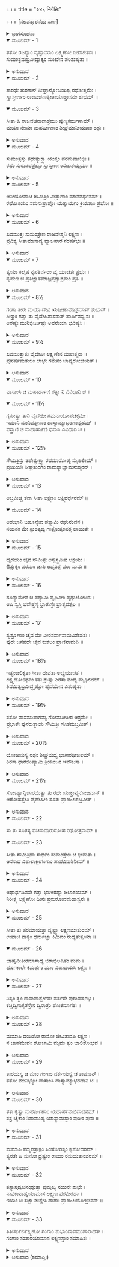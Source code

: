 +++
title = "०४६ निर्गतिः"

+++
[ನಲವತ್ತಾರನೆಯ ಸರ್ಗ]



<details><summary>ಭಾಗಸೂಚನಾ</summary>

ಲಕ್ಷ್ಮಣನು ಸೀತೆಯನ್ನು ಗಂಗಾತೀರಕ್ಕೆ ಕರೆದೊಯ್ದುದು
</details>

<details open><summary>ಮೂಲಮ್ - 1</summary>

ತತೋ ರಜನ್ಯಾಂ ವ್ಯಷ್ಟಾಯಾಂ ಲಕ್ಷ್ಮಣೋ ದೀನಚೇತನಃ ।  
ಸುಮಂತ್ರಮಬ್ರವೀದ್ವಾಕ್ಯಂ ಮುಖೇನ ಪರಿಶುಷ್ಯತಾ ॥
</details>

<details><summary>ಅನುವಾದ</summary>

ಅನಂತರ ರಾತ್ರೆ ಕಳೆದ್ಢು ಬೆಳಗಾದಾಗ ಲಕ್ಷ್ಮಣನು ಮನಸ್ಸಿನಲ್ಲಿ ದುಃಖಿತನಾಗಿ ಬಾಡಿದ ಮುಖದಿಂದ ಸುಮಂತ್ರ ನಲ್ಲಿ ಹೇಳಿದನು.॥1॥
</details>

<details open><summary>ಮೂಲಮ್ - 2</summary>

ಸಾರಥೇ ತುರಗಾನ್ ಶೀಘ್ರಾನ್ಯೋಜಯಸ್ವ ರಥೋತ್ತಮೇ ।  
ಸ್ವಾಸ್ತೀರ್ಣಂ ರಾಜವಚನಾತ್ಸೀತಾಯಾಶ್ಚಾಸನಂ ಶುಭಮ್ ॥
</details>

<details open><summary>ಮೂಲಮ್ - 3</summary>

ಸೀತಾ ಹಿ ರಾಜವಚನಾದಾಶ್ರಮಂ ಪುಣ್ಯಕರ್ಮಣಾಮ್ ।  
ಮಯಾ ನೇಯಾ ಮಹರ್ಷೀಣಾಂ ಶೀಘ್ರಮಾನೀಯತಾಂ ರಥಃ ॥
</details>

<details><summary>ಅನುವಾದ</summary>

ಸಾರಥಿಯೇ! ಒಂದು ಉತ್ತಮ ರಥದಲ್ಲಿ ಶೀಘ್ರಗಾಮಿ ಕುದುರೆಗಳನ್ನು ಹೂಡಿ, ಆ ರಥದಲ್ಲಿ ಸೀತೆಗಾಗಿ ಸುಂದರ ಆಸನವನ್ನು ಇರಿಸು. ನಾನು ಮಹಾರಾಜರ ಆಜ್ಞೆಯಂತೆ ಸೀತಾದೇವಿಯನ್ನು ಪುಣ್ಯಕರ್ಮಾ ಮಹರ್ಷಿಗಳ ಆಶ್ರಮಕ್ಕೆ ಕರೆದೊಯ್ಯಬೇಕಾಗಿದೆ. ನೀನು ಬೇಗನೇ ರಥವನ್ನು ತೆಗೆದುಕೊಂಡು ಬಾ.॥2-3॥
</details>

<details open><summary>ಮೂಲಮ್ - 4</summary>

ಸುಮಂತ್ರಸ್ತು ತಥೇತ್ಯುಕ್ತ್ವಾ ಯುಕ್ತಂ ಪರಮವಾಜಿಭಿಃ ।  
ರಥಂ ಸುರುಚಿರಪ್ರಖ್ಯಂ ಸ್ವಾಸ್ತೀರ್ಣಂಸುಖಶಯ್ಯಯಾ ॥
</details>

<details><summary>ಅನುವಾದ</summary>

ಆಗ ಸುಮಂತ್ರನು ಹಾಗೆಯೇ ಆಗಲೀ ಎಂದು ಹೇಳಿ ಕೂಡಲೇ ಉತ್ತಮ ಕುದುರೆಗಳನ್ನು ಹೂಡಿದ ಒಂದು ಸುಂದರ ರಥವನ್ನು ತಂದನು. ಅದರಲ್ಲಿ ಸುಖಮಯ ಶಯ್ಯೆಯಿಂದ ಕೂಡಿದ್ದು ಸುಂದರ ಮೇಲ್ಹೊದಿಕೆ ಹಾಸಿತ್ತು.॥4॥
</details>

<details open><summary>ಮೂಲಮ್ - 5</summary>

ಆನೀಯೋವಾಚ ಸೌಮಿತ್ರಿಂ ಮಿತ್ರಾಣಾಂ ಮಾನವರ್ಧನಮ್ ।  
ರಥೋಽಯಂ ಸಮನುಪ್ರಾಪ್ತೋ ಯತ್ಕಾರ್ಯಂ ಕ್ರಿಯತಾಂ ಪ್ರಭೋ ॥
</details>

<details><summary>ಅನುವಾದ</summary>

ಅದನ್ನು ತಂದು ಮಿತ್ರರ ಮಾನವನ್ನು ಹೆಚ್ಚಿಸುವ ಸುಮಿತ್ರಾಕುಮಾರನಲ್ಲಿ ಹೇಳಿದನು - ಪ್ರಭೋ! ಇದೋ ರಥ ಬಂದಿದೆ. ಮುಂದಿನ ಕಾರ್ಯವನ್ನು ಮಾಡು.॥5॥
</details>

<details open><summary>ಮೂಲಮ್ - 6</summary>

ಏವಮುಕ್ತಃ ಸುಮಂತ್ರೇಣ ರಾಜವೇಶ್ಮನಿ ಲಕ್ಷ್ಮಣಃ ।  
ಪ್ರವಿಶ್ಯ ಸೀತಾಮಾಸಾದ್ಯ ವ್ಯಾಜಹಾರ ನರರ್ಷಭಃ ॥
</details>

<details><summary>ಅನುವಾದ</summary>

ಸುಮಂತ್ರನು ಹೀಗೆ ಹೇಳಿದಾಗ ನರಶ್ರೇಷ್ಠ ಲಕ್ಷ್ಮಣನು ಅರಮನೆಯೊಳಗೆ ಹೋಗಿ ಸೀತೆಯ ಬಳಿಯಲ್ಲಿ ಇಂತೆಂದನು-॥6॥
</details>

<details open><summary>ಮೂಲಮ್ - 7</summary>

ತ್ವಯಾ ಕಿಲೈಷ ನೃಪತಿರ್ವರಂ ವೈ ಯಾಚಿತಃ ಪ್ರಭುಃ ।  
ನೃಪೇಣ ಚ ಪ್ರತಿಜ್ಞಾತಮಾಜ್ಞಪ್ತಶ್ಚಾಶ್ರಮಂ ಪ್ರತಿ ॥
</details>

<details><summary>ಅನುವಾದ</summary>

ದೇವಿ! ನೀವು ಮಹಾರಾಜರಲ್ಲಿ ಮುನಿಗಳ ಆಶ್ರಮಗಳಿಗೆ ಹೋಗುವ ವರ ಕೇಳಿದ್ದೀರಲ್ಲ. ಮಹಾರಾಜರು ನಿಮ್ಮನ್ನು ಆಶ್ರಮಕ್ಕೆ ಕಳುಹಿಸಿಕೊಡಲು ಒಪ್ಪಿಗೆಯನ್ನು ನೀಡಿದ್ದರು.॥7॥
</details>

<details open><summary>ಮೂಲಮ್ - 8½</summary>

ಗಂಗಾ ತೀರೇ ಮಯಾ ದೇವಿ ಋಷೀಣಾಮಾಶ್ರಮಾನ್ ಶುಭಾನ್ ।  
ಶೀಘ್ರಂ ಗತ್ವಾ ತು ವೈದೇಹಿಶಾಸನಾತ್ ಪಾರ್ಥಿವಸ್ಯ ನಃ ॥  
ಅರಣ್ಯೇ ಮುನಿಭಿರ್ಜುಷ್ಟೇ ಅವನೇಯಾ ಭವಿಷ್ಯಸಿ ।
</details>

<details><summary>ಅನುವಾದ</summary>

ವಿದೇಹನಂದಿನಿ! ದೇವಿ ! ಆ ಮಾತಿಗನುಸಾರ ನಾನು ರಾಜರ ಆಜ್ಞೆಯಂತೆ ಶೀಘ್ರವಾಗಿ ಗಂಗಾತೀರದ ಋಷಿಗಳ ಸುಂದರ ಆಶ್ರಮಗಳಿಗೆ ನಿಮ್ಮನ್ನು ಕರೆದುಕೊಂಡು ಹೋಗುವೆನು.॥8½॥
</details>

<details open><summary>ಮೂಲಮ್ - 9½</summary>

ಏವಮುಕ್ತಾತು ವೈದೇಹೀ ಲಕ್ಷ್ಮಣೇನ ಮಹಾತ್ಮನಾ ॥  
ಪ್ರಹರ್ಷಮತುಲಂ ಲೇಭೇ ಗಮನಂ ಚಾಪ್ಯರೋಚಯತ್ ।
</details>

<details><summary>ಅನುವಾದ</summary>

ಮಹಾತ್ಮಾ ಲಕ್ಷ್ಮಣನು ಹೀಗೆ ಹೇಳಿದಾಗ ವೈದೇಹಿ ಸೀತೆಗೆ ಅಪಾರ ಹರ್ಷವಾಯಿತು. ಅವಳು ಹೋಗಲು ಸಿದ್ಧಳಾದಳು.॥9½॥
</details>

<details open><summary>ಮೂಲಮ್ - 10</summary>

ವಾಸಾಂಸಿ ಚ ಮಹಾರ್ಹಾಣಿ ರತ್ನಾ ನಿ ವಿವಿಧಾನಿ ಚ ॥
</details>

<details open><summary>ಮೂಲಮ್ - 11½</summary>

ಗೃಹೀತ್ವಾ ತಾನಿ ವೈದೇಹೀ ಗಮನಾಯೋಪಚಕ್ರಮೇ ।  
ಇಮಾನಿ ಮುನಿಪತ್ನೀನಾಂ ದಾಸ್ಯಾಮ್ಯಾಭರಣಾನ್ಯಹಮ್ ॥  
ವಸ್ತ್ರಾಣಿ ಚ ಮಹಾರ್ಹಾಣಿ ಧನಾನಿ ವಿವಿಧಾನಿ ಚ ।
</details>

<details><summary>ಅನುವಾದ</summary>

ಬಹುಮೂಲ್ಯ ವಸ್ತ್ರ ಮತ್ತು ನಾನಾ ಪ್ರಕಾರದ ರತ್ನಗಳನ್ನು ಎತ್ತಿಕೊಂಡು ಸೀತೆಯು ವನದ ಯಾತ್ರೆಗಾಗಿ ಉದ್ಯುಕ್ತಳಾಗಿ ಲಕ್ಷ್ಮಣನಲ್ಲಿ ಹೇಳಿದಳು - ಇವೆಲ್ಲ ಬಹುಮೂಲ್ಯ ವಸ್ತ್ರಾಭೂಣಗಳನ್ನು, ನಾನಾ ರೀತಿಯ ರತ್ನ, ಧನಗಳನ್ನು ನಾನು ಮುನಿಪತ್ನಿಯರಿಗೆ ಕೊಡುವೆನು.॥10-11½॥
</details>

<details open><summary>ಮೂಲಮ್ - 12½</summary>

ಸೌಮಿತ್ರಿಸ್ತು ತಥೇತ್ಯುಕ್ತ್ವಾ ರಥಮಾರೋಪ್ಯ ಮೈಥಿಲೀಮ್ ॥  
ಪ್ರಯಯೌ ಶೀಘ್ರತುರಗಂ ರಾಮಸ್ಯಾಜ್ಞಾಮನುಸ್ಮರನ್ ।
</details>

<details><summary>ಅನುವಾದ</summary>

‘ಹಾಗೆಯೇ ಆಗಲಿ’ ಎಂದು ಹೇಳಿ ಲಕ್ಷ್ಮಣನು ಮಿಥಿಲೇಶ ಕುಮಾರಿ ಸೀತೆಯನ್ನು ರಥದಲ್ಲಿ ಕುಳ್ಳಿರಿಸಿ ಶ್ರೀರಾಮನ ಆಜ್ಞೆಯನ್ನು ಗಮನದಲ್ಲಿಟ್ಟು, ವೇಗವಾಗಿ ಓಡುವ ಕುದುರೆಗಳುಳ್ಳ ರಥದಲ್ಲಿ ಹತ್ತಿ ವನದ ಕಡೆಗೆ ಹೊರಟನು.॥12½॥
</details>

<details open><summary>ಮೂಲಮ್ - 13</summary>

ಅಬ್ರವೀಚ್ಚ ತದಾ ಸೀತಾ ಲಕ್ಷ್ಮಣಂ ಲಕ್ಷ್ಮಿವರ್ಧನಮ್ ॥
</details>

<details open><summary>ಮೂಲಮ್ - 14</summary>

ಅಶುಭಾನಿ ಬಹೂನ್ಯೇವ ಪಶ್ಯಾಮಿ ರಘುನಂದನ ।  
ನಯನಂ ಮೇ ಸ್ಫುರತ್ಯದ್ಯ ಗಾತ್ರೋತ್ಕಂಪಶ್ಚ ಜಾಯತೇ ॥
</details>

<details><summary>ಅನುವಾದ</summary>

ಆಗ ಸೀತೆಯು ಲಕ್ಷ್ಮೀವರ್ಧನ ಲಕ್ಷ್ಮಣನಲ್ಲಿ ಹೇಳಿದಳು - ರಘುನಂದನ! ನನಗೆ ಅನೇಕ ಅಪಶಕುನಗಳು ಕಂಡು ಬರುತ್ತಿವೆ. ಇಂದು ನನ್ನ ಬಲಗಣ್ಣು ಹಾರುತ್ತಿದೆ. ಶರೀರ ನಡುಗುತ್ತಿದೆ.॥13-14॥
</details>

<details open><summary>ಮೂಲಮ್ - 15</summary>

ಹೃದಯಂ ಚೈವ ಸೌಮಿತ್ರೇ ಅಸ್ವಸ್ಥಮಿವ ಲಕ್ಷಯೇ ।  
ಔತ್ಸುಕ್ಯಂ ಪರಮಂ ಚಾಪಿ ಅಧೃತಿಶ್ಚ ಪರಾ ಮಮ ॥
</details>

<details><summary>ಅನುವಾದ</summary>

ಸುಮಿತ್ರಾ ಕುಮಾರ! ನನ್ನ ಮನಸ್ಸು ಅಸ್ವಸ್ಥದಂತಾಗಿದೆ. ಮನಸ್ಸಿನಲ್ಲಿ ಭಾರೀ ಉತ್ಕಂಠತೆ ಉಂಟಾಗಿದೆ. ನನ್ನ ಅಧೀರತೆ ಪರಾಕಾಷ್ಠೆಗೆ ಮುಟ್ಟಿದೆ.॥15॥
</details>

<details open><summary>ಮೂಲಮ್ - 16</summary>

ಶೂನ್ಯಾಮೇವ ಚ ಪಶ್ಯಾಮಿ ಪೃಥಿವೀಂ ಪೃಥುಲೋಚನ ।  
ಅಪಿ ಸ್ವಸ್ತಿ ಭವೇತ್ತಸ್ಯ ಭ್ರಾತುಸ್ತೇ ಭ್ರಾತೃವತ್ಸಲ ॥
</details>

<details><summary>ಅನುವಾದ</summary>

ವಿಶಾಲಲೋಚನ ಲಕ್ಷ್ಮಣ! ಭೂಮಿಯು ಬರಿದಾಗಿರುವಂತೆ ನನಗೆ ತೋರುತ್ತದೆ. ಭ್ರಾತೃವತ್ಸಲ! ನಿನ್ನ ಅಣ್ಣ ಕುಶಲರಾಗಿ ಇರಲಿ.॥16॥
</details>

<details open><summary>ಮೂಲಮ್ - 17</summary>

ಶ್ವಶ್ರೂಣಾಂ ಚೈವ ಮೇ ವೀರಸರ್ವಾಸಾಮವಿಶೇಷತಃ ।  
ಪುರೇ ಜನಪದೇ ಚೈವ ಕುಶಲಂ ಪ್ರಾಣಿನಾಮಪಿ ॥
</details>

<details><summary>ಅನುವಾದ</summary>

ವೀರನೇ! ನನ್ನ ಎಲ್ಲ ಅತ್ತೆಯಂದಿರು ಆನಂದವಾಗಿರಲಿ. ನಗರ ಮತ್ತು ದೇಶದ ಎಲ್ಲ ಪ್ರಾಣಿಗಳು ಕ್ಷೇಮದಿಂದ ಇರಲಿ.॥17॥
</details>

<details open><summary>ಮೂಲಮ್ - 18½</summary>

ಇತ್ಯಂಜಲಿಕೃತಾ ಸೀತಾ ದೇವತಾ ಅಭ್ಯಯಾಚತ ।  
ಲಕ್ಷ್ಮಣೋಽರ್ಥಂ ತತಃ ಶ್ರುತ್ವಾ ಶಿರಸಾ ವಂದ್ಯ ಮೈಥಿಲೀಮ್ ॥  
ಶಿವಮಿತ್ಯಬ್ರವೀದ್ಧೃಷ್ಟೋ ಹೃದಯೇನ ವಿಶುಷ್ಯತಾ ।
</details>

<details><summary>ಅನುವಾದ</summary>

ಹೀಗೆ ಹೇಳುತ್ತಾ ಸೀತೆಯು ಕೈಮುಗಿದು ದೇವತೆಗಳಲ್ಲಿ ಪ್ರಾರ್ಥಿಸಿದಳು. ಸೀತೆಯ ಮಾತನ್ನು ಕೇಳಿ ಲಕ್ಷ್ಮಣನು ತಲೆಬಾಗಿ ಆಕೆಗೆ ನಮಸ್ಕರಿಸಿ, ಹೊರಗಿನಿಂದ ಪ್ರಸನ್ನನಾಗಿ, ಕಮರಿದ ಹೃದಯದಿಂದ ಹೇಳಿದನು - ಎಲ್ಲರ ಕಲ್ಯಾಣವಾಗಲಿ.॥18½॥
</details>

<details open><summary>ಮೂಲಮ್ - 19½</summary>

ತತೋ ವಾಸಮುಪಾಗಮ್ಯ ಗೋಮತೀತೀರ ಆಶ್ರಮೇ ॥  
ಪ್ರಭಾತೇ ಪುನರುತ್ಥಾಯ ಸೌಮಿತ್ರಿಃ ಸೂತಮಬ್ರವೀತ್ ।
</details>

<details><summary>ಅನುವಾದ</summary>

ಅನಂತರ ಗೋಮತಿಯ ತೀರಕ್ಕೆ ಹೋಗಿ ಒಂದು ಆಶ್ರಮದಲ್ಲಿ ಇರುಳನ್ನು ಕಳೆದು, ಮತ್ತೆ ಪ್ರಾತಃಕಾಲ ಎದ್ದು ಸುಮಿತ್ರಾ ಕುಮಾರನು ಸಾರಥಿಯಲ್ಲಿ ಹೇಳಿದನು.॥19½॥
</details>

<details open><summary>ಮೂಲಮ್ - 20½</summary>

ಯೋಜಯಸ್ವ ರಥಂ ಶೀಘ್ರಮದ್ಯ ಭಾಗೀರಥೀಜಲಮ್ ॥  
ಶಿರಸಾ ಧಾರಯಿಷ್ಯಾಮಿ ತ್ರಿಯಂಬಕ ಇವೌಜಸಾ ।
</details>

<details><summary>ಅನುವಾದ</summary>

ಸಾರಥಿಯೇ! ಬೇಗನೇ ರಥ ಸಿದ್ಧಗೊಳಿಸು. ಭಾಗೀರಥಿಯನ್ನು ಭಗವಾನ್ ಶಂಕರನು ತನ್ನ ತೇಜದಿಂದ ಮಸ್ತಕದಲ್ಲಿ ಧರಿಸಿದಂತೆಯೇ, ಇಂದು ನಾನೂ ಗಂಗೆಯನ್ನು ತಲೆಯಲ್ಲಿ ಧರಿಸುವೆನು.॥20½॥
</details>

<details open><summary>ಮೂಲಮ್ - 21½</summary>

ಸೋಽಶ್ವಾನ್ವಿಚಾರಯಿತ್ವಾ ತು ರಥೇ ಯುಕ್ತಾನ್ಮನೋಜವಾನ್ ॥  
ಆರೋಹಸ್ವೇತಿ ವೈದೇಹೀಂ ಸೂತಃ ಪ್ರಾಂಜಲಿರಬ್ರವೀತ್ ।
</details>

<details><summary>ಅನುವಾದ</summary>

ಸಾರಥಿಯು ಮನೋವೇಗದಂತೆ ವೇಗಶಾಲಿ ಕುದುರೆಗಳನ್ನು ರಥಕ್ಕೆ ಹೂಡಿದನು ಮತ್ತೆ ವಿದೇಹನಂದಿನೀ ಸೀತೆಯಲ್ಲಿ ಕೈಮುಗಿದು ಹೇಳಿದನು-ದೇವಿ! ರಥಾರೂಢರಾಗಿರಿ.॥21½॥
</details>

<details open><summary>ಮೂಲಮ್ - 22</summary>

ಸಾ ತು ಸೂತಸ್ಯ ವಚನಾದಾರುರೋಹ ರಥೋತ್ತಮಮ್ ॥
</details>

<details open><summary>ಮೂಲಮ್ - 23</summary>

ಸೀತಾ ಸೌಮಿತ್ರಿಣಾ ಸಾರ್ಧಂ ಸುಮಂತ್ರೇಣ ಚ ಧೀಮತಾ ।  
ಆಸಸಾದ ವಿಶಾಲಾಕ್ಷೀಗಂಗಾಂ ಪಾಪವಿನಾಶಿನೀಮ್ ॥
</details>

<details><summary>ಅನುವಾದ</summary>

ಸೂತನು ಹೇಳಿದಾಗ ದೇವೀ ಸೀತೆಯು ಆ ಉತ್ತಮ ರಥವನ್ನು ಹತ್ತಿದಳು. ಹೀಗೆ ಲಕ್ಷ್ಮಣ ಮತ್ತು ಬುದ್ಧಿವಂತ ಸುಮಂತ್ರರೊಂದಿಗೆ ವಿಶಾಲಲೋಚನೆ ಸೀತಾದೇವಿಯು ಪಾಪನಾಶಿನೀ ಗಂಗಾತೀರಕ್ಕೆ ತಲುಪಿದಳು.॥22-23॥
</details>

<details open><summary>ಮೂಲಮ್ - 24</summary>

ಅಥಾರ್ಧದಿವಸೇ ಗತ್ವಾ ಭಾಗೀರಥ್ಯಾ ಜಲಾಶಯಮ್ ।  
ನಿರೀಕ್ಷ್ಯ ಲಕ್ಷ್ಮಣೋ ದೀನಃ ಪ್ರರುರೋದಮಹಾಸ್ವನಃ ॥
</details>

<details><summary>ಅನುವಾದ</summary>

ಮಧ್ಯಾಹ್ನ ಭಾಗೀರಥಿಯ ಪ್ರವಾಹದವರೆಗೆ ತಲುಪಿ ಲಕ್ಷ್ಮಣನು ಅದನ್ನು ನೋಡುತ್ತಾ ದುಃಖಿತನಾಗಿ ಗಟ್ಟಿಯಾಗಿ ಬಿಕ್ಕಿ-ಬಿಕ್ಕಿ ಅಳತೊಡಗಿದನು.॥24॥
</details>

<details open><summary>ಮೂಲಮ್ - 25</summary>

ಸೀತಾ ತು ಪರಮಾಯತ್ತಾ ದೃಷ್ಟ್ವಾ ಲಕ್ಷ್ಮಣಮಾತುರಮ್ ।  
ಉವಾಚ ವಾಕ್ಯಂ ಧರ್ಮಜ್ಞಾ ಕಿಮಿದಂ ರುದ್ಯತೇತ್ವಯಾ ॥
</details>

<details open><summary>ಮೂಲಮ್ - 26</summary>

ಜಾಹ್ನವೀತೀರಮಾಸಾದ್ಯ ಚಿರಾಭಿಲಷಿತಂ ಮಮ ।  
ಹರ್ಷಕಾಲೇ ಕಿಮರ್ಥಂ ಮಾಂ ವಿಷಾದಯಸಿ ಲಕ್ಷ್ಮಣ ॥
</details>

<details><summary>ಅನುವಾದ</summary>

ಲಕ್ಷ್ಮಣನು ಶೋಕಾತುರನಾದುದನ್ನು ನೋಡಿ ಧರ್ಮಜ್ಞಾ ಸೀತೆಯು ಅತ್ಯಂತ ಚಿಂತಿತಳಾಗಿ ಆತನಲ್ಲಿ ಹೇಳಿದಳು - ಲಕ್ಷ್ಮಣ! ಇದೇನು? ನೀನು ಅಳುತ್ತಿರುವೆ. ಗಂಗಾತೀರಕ್ಕೆ ಬಂದು ನನ್ನ ಚಿರಕಾಲದ ಅಭಿಲಾಷೆ ಪೂರ್ಣವಾಗಿದೆ. ಈ ಹರ್ಷದ ಸಮಯದಲ್ಲಿ ನೀನು ಅಳುತ್ತಾ ನನ್ನನ್ನು ದುಃಖಿತೆಯನ್ನಾಗಿ ಏಕೆ ಮಾಡುತ್ತಿರುವೆ.॥25-26॥
</details>

<details open><summary>ಮೂಲಮ್ - 27</summary>

ನಿತ್ಯಂ ತ್ವಂ ರಾಮಪಾರ್ಶ್ವೇಷು ವರ್ತಸೇ ಪುರುಷರ್ಷಭ ।  
ಕಚ್ಚಿದ್ವಿನಾಕೃತಸ್ತೇನ ದ್ವಿರಾತ್ರಂ ಶೋಕಮಾಗತಃ ॥
</details>

<details><summary>ಅನುವಾದ</summary>

ಪುರುಷಪ್ರವರ! ಶ್ರೀರಾಮನ ಬಳಿಯಲ್ಲೇ ನೀನು ಸದಾ ಇರುತ್ತೀಯೆ. ಎರಡು ದಿನ ಅವನಿಂದ ಅಗಲಿದುದಕ್ಕೆ ನೀನು ಇಷ್ಟು ಶೋಕಾಕುಲನಾದೆಯೇನು.॥27॥
</details>

<details open><summary>ಮೂಲಮ್ - 28</summary>

ಮಮಾಪಿ ದಯಿತೋ ರಾಮೋ ಜೀವಿತಾದಪಿ ಲಕ್ಷ್ಮಣ ।  
ನ ಚಾಹಮೇವಂ ಶೋಚಾಮಿ ಮೈವಂ ತ್ವಂ ಬಾಲಿಶೋಭವ ॥
</details>

<details><summary>ಅನುವಾದ</summary>

ಲಕ್ಷ್ಮಣ! ಶ್ರೀರಾಮನಾದರೋ ನನಗೂ ಪ್ರಾಣಕ್ಕಿಂತ ಹೆಚ್ಚು ಪ್ರಿಯನಾಗಿದ್ದಾನೆ; ಆದರೆ ನಾನು ಹೀಗೆ ಶೋಕಿಸುವುದಿಲ್ಲ. ನೀನು ಹೀಗೆ ಏಕೆ ಬೇಸರಗೊಂಡಿರುವೆ.॥28॥
</details>

<details open><summary>ಮೂಲಮ್ - 29</summary>

ತಾರಯಸ್ವ ಚ ಮಾಂ ಗಂಗಾಂ ದರ್ಶಯಸ್ವ ಚ ತಾಪಸಾನ್ ।  
ತತೋ ಮುನಿಭ್ಯೋ ವಾಸಾಂಸಿ ದಾಸ್ಯಾಮ್ಯಾಭರಣಾನಿ ಚ ॥
</details>

<details><summary>ಅನುವಾದ</summary>

ನನ್ನನ್ನು ಗಂಗೆಯ ಆಚೆ ದಂಡಕ್ಕೆ ಕೊಂಡು ಹೋಗು ಹಾಗೂ ತಪಸ್ವೀ ಮುನಿಗಳ ದರ್ಶನ ಮಾಡಿಸು. ನಾನು ಅವರಿಗೆ ವಸಾ ಭೂಷಣಗಳನ್ನು ಕೊಡುವೆನು.॥29॥
</details>

<details open><summary>ಮೂಲಮ್ - 30</summary>

ತತಃ ಕೃತ್ವಾ ಮಹರ್ಷೀಣಾಂ ಯಥಾರ್ಹಮಭಿವಾದನಮ್ ।  
ತತ್ರ ಚೈಕಾಂ ನಿಶಾಮುಷ್ಯ ಯಾಸ್ಯಾಮಸ್ತಾಂ ಪುರೀಂ ಪುನಃ ॥
</details>

<details><summary>ಅನುವಾದ</summary>

ಅನಂತರ ಆ ಮಹರ್ಷಿಗಳಿಗೆ ಯಥಾಯೋಗ್ಯ ಅಭಿವಾದನ ಮಾಡಿ, ಅಲ್ಲಿ ಒಂದು ರಾತ್ರೆ ಉಳಿದು, ನಾವು ಪುನಃ ಅಯೋಧ್ಯಾಪುರಿಗೆ ಮರಳಿ ಹೋಗುವ.॥30॥
</details>

<details open><summary>ಮೂಲಮ್ - 31</summary>

ಮಮಾಪಿ ಪದ್ಮಪತ್ರಾಕ್ಷಂ ಸಿಂಹೋರಸ್ಕಂ ಕೃಶೋದರಮ್ ।  
ತ್ವರತೇ ಹಿ ಮನೋ ದ್ರಷ್ಟುಂ ರಾಮಂ ರಮಯತಾಂವರಮ್ ॥
</details>

<details><summary>ಅನುವಾದ</summary>

ಸಿಂಹದಂತೆ ವಕ್ಷಃಸ್ಥಳವುಳ್ಳ, ಕೃಶ ಉದಾರ ಮತ್ತು ಕಮಲದಂತೆ ನೇತ್ರವುಳ್ಳ, ಮನಸ್ಸನ್ನು ರಮಿಸುವುದರಲ್ಲಿ ಎಲ್ಲರಿಗಿಂತ ಶ್ರೇಷ್ಠನಾದ ಶ್ರೀರಾಮನನ್ನು ನೋಡ ಬೇಕೆಂದು ನನ್ನ ಮನಸ್ಸೂ ಕೂಡ ಆತುರವಾಗಿದೆ.॥31॥
</details>

<details open><summary>ಮೂಲಮ್ - 32</summary>

ತಸ್ಯಾಸ್ತದ್ವಚನಂಶ್ರುತ್ವಾ ಪ್ರಮೃಜ್ಯ ನಯನೇ ಶುಭೇ ।  
ನಾವಿಕಾನಾಹ್ವಯಾಮಾಸ ಲಕ್ಷ್ಮಣಃ ಪರವೀರಹಾ ।  
ಇಯಂ ಚ ಸಜ್ಜಾ ನೌಶ್ಚೇತಿ ದಾಶಾಃ ಪ್ರಾಂಜಲಯೋಬ್ರುವನ್ ॥
</details>

<details><summary>ಅನುವಾದ</summary>

ಸೀತೆಯ ಮಾತನ್ನು ಕೇಳಿ ಶತ್ರುವೀರರನ್ನು ಸಂಹರಿಸುವ ಲಕ್ಷ್ಮಣನು ತನ್ನ ಎರಡೂ ಸುಂದರ ಕಣ್ಣುಗಳನ್ನು ಒರೆಸಿಕೊಂಡು, ಅಂಬಿಗರನ್ನು ಕರೆದು ಕೈಮುಗಿದು ನಾವೆ ಸಿದ್ಧಗೊಳಿಸುವಂತೆ ಹೇಳಿದನು. ಸ್ವಾಮಿ! ದೋಣಿ ಸಿದ್ಧವಾಗಿದೆ ಎಂದು ಹೇಳಿದರು.॥32॥
</details>

<details open><summary>ಮೂಲಮ್ - 33</summary>

ತಿತೀರ್ಷುರ್ಲಕ್ಷ್ಮಣೋ ಗಂಗಾಂ ಶುಭಾಂನಾವಮುಪಾರುಹತ್ ।  
ಗಂಗಾಂ ಸಂತಾರಯಾಮಾಸ ಲಕ್ಷ್ಮಣಸ್ತಾಂ ಸಮಾಹಿತಃ ॥
</details>

<details><summary>ಅನುವಾದ</summary>

ಲಕ್ಷ್ಮಣನು ಗಂಗೆಯನ್ನು ದಾಟಲು ಸೀತೆಯೊಂದಿಗೆ ಆ ಸುಂದರ ದೋಣಿಯಲ್ಲಿ ಕುಳಿತು, ಬಹಳ ಎಚ್ಚರಿಕೆಯಿಂದ ಅವನು ಸೀತೆಯನ್ನು ಗಂಗೆ ದಾಟಿಸಿದನು.॥33॥
</details>

<details><summary>ಅನುವಾದ (ಸಮಾಪ್ತಿಃ)</summary>

ಶ್ರೀವಾಲ್ಮೀಕಿ ವಿರಚಿತ ಆರ್ಷರಾಮಾಯಣ ಆದಿಕಾವ್ಯದ ಉತ್ತರ ಕಾಂಡದಲ್ಲಿ ನಲವತ್ತಾರನೆಯ ಸರ್ಗ ಪೂರ್ಣವಾಯಿತು. ॥46॥
</details>
